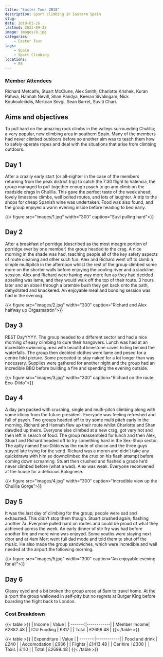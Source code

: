 ```yaml
---
title: "Easter Tour 2018"
description: Sport climbing in Eastern Spain
slug: 
date: 2018-03-26
lastmod: 2023-09-28
image: images/0.jpg
categories:
    - Easter Tour
tags:
    - Spain
    - Sport Climbing
locations:
    - ES
---
```



### Member Attendees

Richard Metcalfe, Stuart McClune, Alex Smith, Charlotte Krishek, Kuran Pahwa, Hannah Nevill, Shan Pandya, Keeran Sivalingam, Nick Koukoulekidis, Mertcan Sevgi, Sean Barret, Suviti Chari.

## Aims and objectives

To pull hard on the amazing rock climbs in the valleys
surrounding Chulilla; a very popular, new climbing
area in southern Spain. Many of the members had
never climbed outdoors before so another aim was to
teach them how to safely operate ropes and deal with
the situations that arise from climbing outdoors.

## Day 1

After a crazily early start (or all-nighter in the case of
the members returning from the peak district trip) to
catch the 7:30 flight to Valencia, the group managed
to pull together enough psych to go and climb on the
roadside crags in Chulilla. This gave the perfect taste
of the week ahead, lovely limestone climbs, well
bolted routes, and lots of laughter. A trip to the shops
for cheap Spanish wine was undertaken. Food was
also found, and the group enjoyed a warm evening
inside before heading to bed early.

{{< figure src="images/1.jpg" width="300" caption="Suvi pulling hard">}}

## Day 2

After a breakfast of porridge (described as the
most meagre portion of porridge ever by one
member) the group headed to the crag. A nice
morning in the shade was had, teaching people
all of the key safety aspects of route cleaning
and other such fun. Alex and Richard went off
to climb a simple multipitch in the afternoon
whilst the rest of the group climbed some
more on the shorter walls before enjoying the
cooling river and a slackline session. Alex and
Richard were having way more fun as they had
decided abseiling was lame, and they would
walk off the top of their route. 3 hours later
and an abseil through a bramble bush they get
back onto the path, dehydrated and
knackered. An enjoyable meal and bonding
session was had in the evening.

{{< figure src="images/2.jpg" width="300" caption="Richard and Alex halfway up Orgasmatrón">}}


## Day 3

REST DayYYYY. The group headed to a different sector and
had a nice morning of easy climbing to cure their
hangovers. Lunch was had at an incredible swimming area
with beautiful limestone caves hiding behind the
waterfalls. The group then decided clothes were lame and
posed for a centre fold picture. Some preceded to stay
naked for a lot longer than was necessary. Supplies were
gathered for another night and the group had an
incredible BBQ before building a fire and spending the
evening outside.

{{< figure src="images/3.jpg" width="300" caption="Richard on the route Eco-Dildo">}}


## Day 4


A day jam packed with crushing, single and multi-pitch
climbing along with some idiocy from the future president.
Everyone was feeling refreshed and full of psych. Two groups headed off to try some multi pitch
early in the morning. Richard and Hannah flew up their route whilst Charlotte and Shan dawdled up
theirs. Everyone else climbed at a new crag, got very hot and then left in search of food. The group
reassembled for lunch and then Alex, Stuart and Richard headed off to try something hard in the
Sex-Shop sector. The aptly named Eco-Dildo was the route of choice and the three guys stayed late
trying for the send. Richard was a moron and didn’t take any quickdraws with him so downclimbed
the crux on his flash attempt before coming down screaming. Stuart then crushed and flashed a
grade he’d never climbed before (what a wad). Alex was weak. Everyone reconvened at the house
for a delicious Bolognese.

{{< figure src="images/4.jpg" width="300" caption="Incredible view up the Chulilla Gorge">}}


## Day 5

It was the last day of climbing for the group; people were sad and exhausted. This didn’t stop them
though. Stuart crushed again; flashing another 7a. Everyone pulled hard on routes and could be
proud of what they achieved across the week. An early dinner of stir fry was had before another fire
and more wine was enjoyed. Some youths were staying next door and at 4am Mert went full dad
mode and told them to shut off the music. He also made the group sandwiches, which were
incredible and well needed at the airport the following morning.

{{< figure src="images/5.jpg" width="300" caption="An enjoyable evening for all">}}


## Day 6

Glassy eyed and a bit broken the group arose at 6am to travel home. At the airport the group
wallowed in self-pity but no regrets at Burger King before boarding the flight back to London.

### Cost Breakdown

{{< table >}}
| Income | Value  | 
|:-------:|------------|
| Member Income| £2382.48 | 
| ICU Funding | £317 | 
| Total | £2699.48 | 
{{< /table >}}

{{< table >}}
| Expenditure | Value  | 
|:-------:|------------|
| Food and drink | £240 | 
| Accomodation | £636 | 
| Flights | £1413.48 | 
| Car hire | £300 | 
| Taxis | £110 | 
| Total | £2699.48 | 
{{< /table >}}
